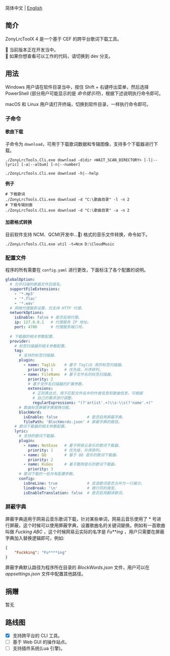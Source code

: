 简体中文 | [English](./en_US.md)

## 简介

ZonyLrcToolX 4 是一个基于 CEF 的跨平台歌词下载工具。

🚧 当前版本正在开发当中。  
🚧 如果你想查看可以工作的代码，请切换到 dev 分支。

## 用法

Windows 用户请在软件目录当中，按住 Shift + 右键呼出菜单，然后选择 PowerShell (部分用户可能显示的是 *命令提示符*)，根据下述说明执行命令即可。

macOS 和 Linux 用户请打开终端，切换到软件目录，一样执行命令即可。

### 子命令

#### 歌曲下载

子命令为 `download`，可用于下载歌词数据和专辑图像，支持多个下载器进行下载。

```shell
./ZonyLrcTools.Cli.exe download -d|dir <WAIT_SCAN_DIRECTORY> [-l|--lyric] [-a|--album] [-n|--number]

./ZonyLrcTools.Cli.exe download -h|--help
```

**例子**

```shell
# 下载歌词
./ZonyLrcTools.Cli.exe download -d "C:\歌曲目录" -l -n 2
# 下载专辑封面
./ZonyLrcTools.Cli.exe download -d "C:\歌曲目录" -a -n 2
```

#### 加密格式转换

目前软件支持 NCM、QCM(开发中...🚧) 格式的音乐文件转换，命令如下。

```shell
./ZonyLrcTools.Cli.exe util -t=Ncm D:\CloudMusic
```

### 配置文件

程序的所有需要在 `config.yaml` 进行更改，下面标注了各个配置的说明。

```yaml
globalOption:
  # 允许扫描的歌曲文件后缀名。
  supportFileExtensions:
    - '*.mp3'
    - '*.flac'
    - '*.wav'
  # 网络代理服务设置，仅支持 HTTP 代理。
  networkOptions:
    isEnable: false # 是否启用代理。
    ip: 127.0.0.1   # 代理服务 IP 地址。
    port: 4780      # 代理服务端口号。
  
  # 下载器的相关参数配置。
  provider:
    # 标签扫描器的相关参数配置。
    tag:
      # 支持的标签扫描器。
      plugin:
        - name: Taglib    # 基于 Taglib 库的标签扫描器。
          priority: 1     # 优先级，升序排列。
        - name: FileName  # 基于文件名的标签扫描器。
          priority: 2
          # 基于文件名扫描器的扩展参数。
          extensions:
            # 正则表达式，用于匹配文件名中的作者信息和歌曲信息，可根据
            # 自己的需求进行调整。
            regularExpressions: "(?'artist'.+)\\s-\\s(?'name'.+)"
      # 歌曲标签屏蔽字典替换功能。
      blockWord:
        isEnable: false             # 是否启用屏蔽字典。
        filePath: 'BlockWords.json' # 屏蔽字典的路径。
    # 歌词下载器的相关参数配置。
    lyric:
      # 支持的歌词下载器。
      plugin:
        - name: NetEase   # 基于网易云音乐的歌词下载器。
          priority: 1     # 优先级，升序排列。
        - name: QQ        # 基于 QQ 音乐的歌词下载器。
          priority: 2
        - name: KuGou     # 基于酷狗音乐的歌词下载器。
          priority: 3
      # 歌词下载的一些共有配置参数。
      config:
        isOneLine: true             # 双语歌词是否合并为一行展示。
        lineBreak: '\n'             # 换行符的类型。
        isEnableTranslation: false  # 是否启用翻译歌词。
```

### 屏蔽字典

屏蔽字典适用于网易云音乐歌词下载，针对某些单词，网易云音乐使用了 * 号进行屏蔽，这个时候可以使用屏蔽字典，设置歌曲名的关键词替换。例如有一首歌曲叫做 *Fucking ABC* ，这个时候网易云实际的名字是 *Fu****ing* ，用户只需要在屏蔽字典加入替换逻辑即可，例如:

```json
{
    "Fuckking": "Fu****ing"
}
```

屏蔽字典默认路径为程序所在目录的 *BlockWords.json* 文件，用户可以在 *appsettings.json* 文件中配置其他路径。

## 捐赠

暂无

## 路线图

- [x] 支持跨平台的 CLI 工具。
- [ ] 基于 Web GUI 的操作站点。
- [ ] 支持插件系统(Lua 引擎)。
